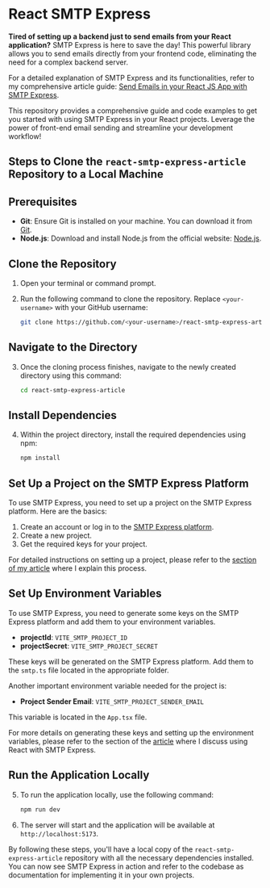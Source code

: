 # React SMTP Express

**Tired of setting up a backend just to send emails from your React application?** SMTP Express is here to save the day! This powerful library allows you to send emails directly from your frontend code, eliminating the need for a complex backend server.

For a detailed explanation of SMTP Express and its functionalities, refer to my comprehensive article guide: [Send Emails in your React JS App with SMTP Express](https://dev.to/devyoma/send-emails-in-your-react-js-app-with-smtp-express-1664).

This repository provides a comprehensive guide and code examples to get you started with using SMTP Express in your React projects. Leverage the power of front-end email sending and streamline your development workflow!

## Steps to Clone the `react-smtp-express-article` Repository to a Local Machine

## Prerequisites

- **Git**: Ensure Git is installed on your machine. You can download it from [Git](https://git-scm.com/).
- **Node.js**: Download and install Node.js from the official website: [Node.js](https://nodejs.org/en).

## Clone the Repository

1. Open your terminal or command prompt.
2. Run the following command to clone the repository. Replace `<your-username>` with your GitHub username:

    ```bash
    git clone https://github.com/<your-username>/react-smtp-express-article.git
    ```

## Navigate to the Directory

3. Once the cloning process finishes, navigate to the newly created directory using this command:

    ```bash
    cd react-smtp-express-article
    ```

## Install Dependencies

4. Within the project directory, install the required dependencies using npm:

    ```bash
    npm install
    ```
    
## Set Up a Project on the SMTP Express Platform

To use SMTP Express, you need to set up a project on the SMTP Express platform. Here are the basics:

1. Create an account or log in to the [SMTP Express platform](https://smtpexpress.com/).
2. Create a new project.
3. Get the required keys for your project.

For detailed instructions on setting up a project, please refer to the [section of my article](https://dev.to/devyoma/send-emails-in-your-react-js-app-with-smtp-express-1664#project-setup) where I explain this process.

## Set Up Environment Variables

To use SMTP Express, you need to generate some keys on the SMTP Express platform and add them to your environment variables.

- **projectId**: `VITE_SMTP_PROJECT_ID`
- **projectSecret**: `VITE_SMTP_PROJECT_SECRET`

These keys will be generated on the SMTP Express platform. Add them to the `smtp.ts` file located in the appropriate folder.

Another important environment variable needed for the project is:

- **Project Sender Email**: `VITE_SMTP_PROJECT_SENDER_EMAIL`

This variable is located in the `App.tsx` file.

For more details on generating these keys and setting up the environment variables, please refer to the section of the [article](https://dev.to/devyoma/send-emails-in-your-react-js-app-with-smtp-express-1664#apiKey) where I discuss using React with SMTP Express.

## Run the Application Locally

5. To run the application locally, use the following command:

    ```bash
    npm run dev
    ```

6. The server will start and the application will be available at `http://localhost:5173`.

By following these steps, you'll have a local copy of the `react-smtp-express-article` repository with all the necessary dependencies installed. You can now see SMTP Express in action and refer to the codebase as documentation for implementing it in your own projects.
